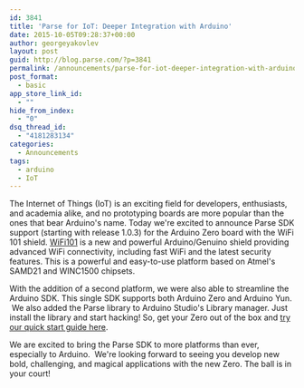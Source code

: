 ```yaml
---
id: 3841
title: 'Parse for IoT: Deeper Integration with Arduino'
date: 2015-10-05T09:28:37+00:00
author: georgeyakovlev
layout: post
guid: http://blog.parse.com/?p=3841
permalink: /announcements/parse-for-iot-deeper-integration-with-arduino/
post_format:
  - basic
app_store_link_id:
  - ""
hide_from_index:
  - "0"
dsq_thread_id:
  - "4181283134"
categories:
  - Announcements
tags:
  - arduino
  - IoT
---
```

The Internet of Things (IoT) is an exciting field for developers, enthusiasts, and academia alike, and no prototyping boards are more popular than the ones that bear Arduino's name. Today we're excited to announce Parse SDK support (starting with release 1.0.3) for the Arduino Zero board with the WiFi 101 shield. [WiFi101](https://www.arduino.cc/en/Main/ArduinoWiFiShield101) is a new and powerful Arduino/Genuino shield providing advanced WiFi connectivity, including fast WiFi and the latest security features. This is a powerful and easy-to-use platform based on Atmel's SAMD21 and WINC1500 chipsets.

With the addition of a second platform, we were also able to streamline the Arduino SDK. This single SDK supports both Arduino Zero and Arduino Yun.  We also added the Parse library to Arduino Studio's Library manager. Just install the library and start hacking! So, get your Zero out of the box and <a href="https://www.parse.com/apps/quickstart#embedded/arduinozero" target="_blank">try our quick start guide here</a>.

We are excited to bring the Parse SDK to more platforms than ever, especially to Arduino.  We're looking forward to seeing you develop new bold, challenging, and magical applications with the new Zero. The ball is in your court!